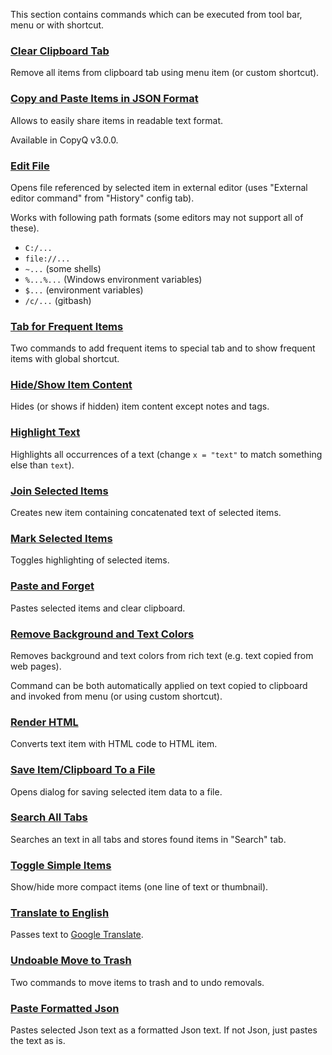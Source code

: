 This section contains commands which can be executed from tool bar, menu or with shortcut.

### [Clear Clipboard Tab](clear-clipboard-tab.ini)

Remove all items from clipboard tab using menu item (or custom shortcut).

### [Copy and Paste Items in JSON Format](copy-paste-items-as-json.ini)

Allows to easily share items in readable text format.

Available in CopyQ v3.0.0.

### [Edit File](edit-file.ini)

Opens file referenced by selected item in external editor (uses "External editor command" from "History" config tab).

Works with following path formats (some editors may not support all of these).

- `C:/...`
- `file://...`
- `~...` (some shells)
- `%...%...` (Windows environment variables)
- `$...` (environment variables)
- `/c/...` (gitbash)

### [Tab for Frequent Items](frequent-items-tab.ini)

Two commands to add frequent items to special tab and to show frequent items with global shortcut.

### [Hide/Show Item Content](hide-item-content.ini)

Hides (or shows if hidden) item content except notes and tags.

### [Highlight Text](highlight-text.ini)

Highlights all occurrences of a text (change `x = "text"` to match something else than `text`).

### [Join Selected Items](join-selected-items.ini)

Creates new item containing concatenated text of selected items.

### [Mark Selected Items](mark-selected-items.ini)

Toggles highlighting of selected items.

### [Paste and Forget](paste-and-forget.ini)

Pastes selected items and clear clipboard.

### [Remove Background and Text Colors](remove-background-and-text-colors.ini)

Removes background and text colors from rich text (e.g. text copied from web pages).

Command can be both automatically applied on text copied to clipboard and invoked from menu (or using custom shortcut).

### [Render HTML](render-html.ini)

Converts text item with HTML code to HTML item.

### [Save Item/Clipboard To a File](save-item-clipboard-to-file.ini)

Opens dialog for saving selected item data to a file.

### [Search All Tabs](search-all-tabs.ini)

Searches an text in all tabs and stores found items in "Search" tab.

### [Toggle Simple Items](toggle-simple-items.ini)

Show/hide more compact items (one line of text or thumbnail).

### [Translate to English](translate-to-english.ini)

Passes text to [Google Translate](https://translate.google.com/).

### [Undoable Move to Trash](undoable-move-to-trash.ini)

Two commands to move items to trash and to undo removals.

### [Paste Formatted Json](paste-formatted-json.ini)

Pastes selected Json text as a formatted Json text.
If not Json, just pastes the text as is.
